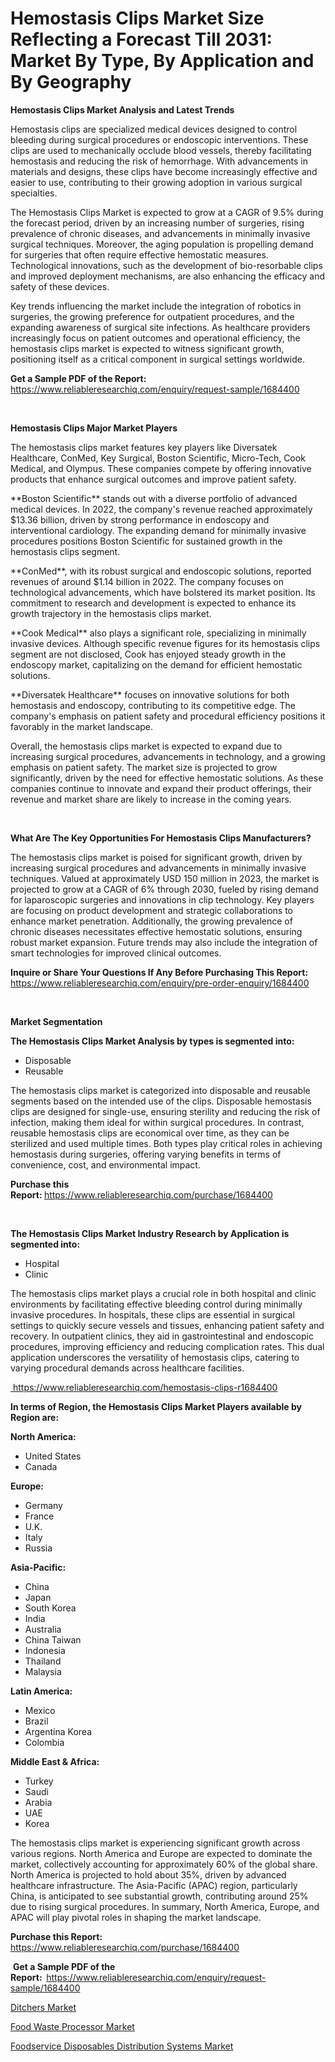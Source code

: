 <p><h1>Hemostasis Clips Market Size Reflecting a Forecast Till 2031: Market By Type, By Application and By Geography</h1></p><p><strong>Hemostasis Clips Market Analysis and Latest Trends</strong></p>
<p><p>Hemostasis clips are specialized medical devices designed to control bleeding during surgical procedures or endoscopic interventions. These clips are used to mechanically occlude blood vessels, thereby facilitating hemostasis and reducing the risk of hemorrhage. With advancements in materials and designs, these clips have become increasingly effective and easier to use, contributing to their growing adoption in various surgical specialties.</p><p>The Hemostasis Clips Market is expected to grow at a CAGR of 9.5% during the forecast period, driven by an increasing number of surgeries, rising prevalence of chronic diseases, and advancements in minimally invasive surgical techniques. Moreover, the aging population is propelling demand for surgeries that often require effective hemostatic measures. Technological innovations, such as the development of bio-resorbable clips and improved deployment mechanisms, are also enhancing the efficacy and safety of these devices.</p><p>Key trends influencing the market include the integration of robotics in surgeries, the growing preference for outpatient procedures, and the expanding awareness of surgical site infections. As healthcare providers increasingly focus on patient outcomes and operational efficiency, the hemostasis clips market is expected to witness significant growth, positioning itself as a critical component in surgical settings worldwide.</p></p>
<p><strong>Get a Sample PDF of the Report:&nbsp;</strong> <a href="https://www.reliableresearchiq.com/enquiry/request-sample/1684400?utm_campaign=904&utm_medium=2&utm_source=Github&utm_content=ia&utm_term=30122024&utm_id=hemostasis-clips">https://www.reliableresearchiq.com/enquiry/request-sample/1684400</a></p>
<p>&nbsp;</p>
<p><strong>Hemostasis Clips Major Market Players</strong></p>
<p><p>The hemostasis clips market features key players like Diversatek Healthcare, ConMed, Key Surgical, Boston Scientific, Micro-Tech, Cook Medical, and Olympus. These companies compete by offering innovative products that enhance surgical outcomes and improve patient safety.</p><p>**Boston Scientific** stands out with a diverse portfolio of advanced medical devices. In 2022, the company's revenue reached approximately $13.36 billion, driven by strong performance in endoscopy and interventional cardiology. The expanding demand for minimally invasive procedures positions Boston Scientific for sustained growth in the hemostasis clips segment.</p><p>**ConMed**, with its robust surgical and endoscopic solutions, reported revenues of around $1.14 billion in 2022. The company focuses on technological advancements, which have bolstered its market position. Its commitment to research and development is expected to enhance its growth trajectory in the hemostasis clips market.</p><p>**Cook Medical** also plays a significant role, specializing in minimally invasive devices. Although specific revenue figures for its hemostasis clips segment are not disclosed, Cook has enjoyed steady growth in the endoscopy market, capitalizing on the demand for efficient hemostatic solutions.</p><p>**Diversatek Healthcare** focuses on innovative solutions for both hemostasis and endoscopy, contributing to its competitive edge. The company's emphasis on patient safety and procedural efficiency positions it favorably in the market landscape.</p><p>Overall, the hemostasis clips market is expected to expand due to increasing surgical procedures, advancements in technology, and a growing emphasis on patient safety. The market size is projected to grow significantly, driven by the need for effective hemostatic solutions. As these companies continue to innovate and expand their product offerings, their revenue and market share are likely to increase in the coming years.</p></p>
<p>&nbsp;</p>
<p><strong>What Are The Key Opportunities For Hemostasis Clips Manufacturers?</strong></p>
<p><p>The hemostasis clips market is poised for significant growth, driven by increasing surgical procedures and advancements in minimally invasive techniques. Valued at approximately USD 150 million in 2023, the market is projected to grow at a CAGR of 6% through 2030, fueled by rising demand for laparoscopic surgeries and innovations in clip technology. Key players are focusing on product development and strategic collaborations to enhance market penetration. Additionally, the growing prevalence of chronic diseases necessitates effective hemostatic solutions, ensuring robust market expansion. Future trends may also include the integration of smart technologies for improved clinical outcomes.</p></p>
<p><strong>Inquire or Share Your Questions If Any Before Purchasing This Report:</strong> <a href="https://www.reliableresearchiq.com/enquiry/pre-order-enquiry/1684400?utm_campaign=904&utm_medium=2&utm_source=Github&utm_content=ia&utm_term=30122024&utm_id=hemostasis-clips">https://www.reliableresearchiq.com/enquiry/pre-order-enquiry/1684400</a></p>
<p>&nbsp;</p>
<p><strong>Market Segmentation</strong></p>
<p><strong>The Hemostasis Clips Market Analysis by types is segmented into:</strong></p>
<p><ul><li>Disposable</li><li>Reusable</li></ul></p>
<p><p>The hemostasis clips market is categorized into disposable and reusable segments based on the intended use of the clips. Disposable hemostasis clips are designed for single-use, ensuring sterility and reducing the risk of infection, making them ideal for within surgical procedures. In contrast, reusable hemostasis clips are economical over time, as they can be sterilized and used multiple times. Both types play critical roles in achieving hemostasis during surgeries, offering varying benefits in terms of convenience, cost, and environmental impact.</p></p>
<p><strong>Purchase this Report:&nbsp;</strong><a href="https://www.reliableresearchiq.com/purchase/1684400?utm_campaign=904&utm_medium=2&utm_source=Github&utm_content=ia&utm_term=30122024&utm_id=hemostasis-clips">https://www.reliableresearchiq.com/purchase/1684400</a></p>
<p>&nbsp;</p>
<p><strong>The Hemostasis Clips Market Industry Research by Application is segmented into:</strong></p>
<p><ul><li>Hospital</li><li>Clinic</li></ul></p>
<p><p>The hemostasis clips market plays a crucial role in both hospital and clinic environments by facilitating effective bleeding control during minimally invasive procedures. In hospitals, these clips are essential in surgical settings to quickly secure vessels and tissues, enhancing patient safety and recovery. In outpatient clinics, they aid in gastrointestinal and endoscopic procedures, improving efficiency and reducing complication rates. This dual application underscores the versatility of hemostasis clips, catering to varying procedural demands across healthcare facilities.</p></p>
<p><a href="https://www.reliableresearchiq.com/hemostasis-clips-r1684400?utm_campaign=904&utm_medium=2&utm_source=Github&utm_content=ia&utm_term=30122024&utm_id=hemostasis-clips">&nbsp;https://www.reliableresearchiq.com/hemostasis-clips-r1684400</a></p>
<p><strong>In terms of Region, the Hemostasis Clips Market Players available by Region are:</strong></p>
<p>
    <p> <strong> North America: </strong>
        <ul>
            <li>United States</li>
            <li>Canada</li>
        </ul>
        </p> 
    <p> <strong> Europe: </strong>
        <ul>
            <li>Germany</li>
            <li>France</li>
            <li>U.K.</li>
            <li>Italy</li>
            <li>Russia</li>
        </ul>
        </p> 
    <p> <strong> Asia-Pacific: </strong>
        <ul>
            <li>China</li>
            <li>Japan</li>
            <li>South Korea</li>
            <li>India</li>
            <li>Australia</li>
            <li>China Taiwan</li>
            <li>Indonesia</li>
            <li>Thailand</li>
            <li>Malaysia</li>
        </ul>
        </p> 
    <p> <strong> Latin America: </strong>
        <ul>
            <li>Mexico</li>
            <li>Brazil</li>
            <li>Argentina Korea</li>
            <li>Colombia</li>
        </ul>
        </p> 
    <p> <strong> Middle East & Africa: </strong>
        <ul>
            <li>Turkey</li>
            <li>Saudi</li>
            <li>Arabia</li>
            <li>UAE</li>
            <li>Korea</li>
        </ul>
    </p>
    </p>
<p><p>The hemostasis clips market is experiencing significant growth across various regions. North America and Europe are expected to dominate the market, collectively accounting for approximately 60% of the global share. North America is projected to hold about 35%, driven by advanced healthcare infrastructure. The Asia-Pacific (APAC) region, particularly China, is anticipated to see substantial growth, contributing around 25% due to rising surgical procedures. In summary, North America, Europe, and APAC will play pivotal roles in shaping the market landscape.</p></p>
<p><strong>Purchase this Report: </strong><a href="https://www.reliableresearchiq.com/purchase/1684400?utm_campaign=904&utm_medium=2&utm_source=Github&utm_content=ia&utm_term=30122024&utm_id=hemostasis-clips">https://www.reliableresearchiq.com/purchase/1684400</a></p>
<p>&nbsp;<strong>Get a Sample PDF of the Report:&nbsp;&nbsp;</strong><a href="https://www.reliableresearchiq.com/enquiry/request-sample/1684400?utm_campaign=904&utm_medium=2&utm_source=Github&utm_content=ia&utm_term=30122024&utm_id=hemostasis-clips">https://www.reliableresearchiq.com/enquiry/request-sample/1684400</a></p>
<p><strong></strong></p>
<p><p><a href="https://github.com/chongseney974/Market-Research-Report-List-1/blob/main/ditchers-market.md?utm_campaign=904&utm_medium=2&utm_source=Github&utm_content=ia&utm_term=30122024&utm_id=hemostasis-clips">Ditchers Market</a></p><p><a href="https://github.com/nathaliehurles7142/Market-Research-Report-List-1/blob/main/food-waste-processor-market.md?utm_campaign=904&utm_medium=2&utm_source=Github&utm_content=ia&utm_term=30122024&utm_id=hemostasis-clips">Food Waste Processor Market</a></p><p><a href="https://github.com/rosalinebhakta48/Market-Research-Report-List-1/blob/main/foodservice-disposables-distribution-systems-market.md?utm_campaign=904&utm_medium=2&utm_source=Github&utm_content=ia&utm_term=30122024&utm_id=hemostasis-clips">Foodservice Disposables Distribution Systems Market</a></p></p>